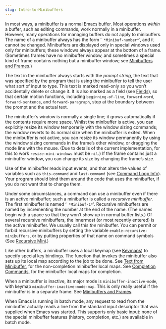 ```yaml
---
slug: Intro-to-Minibuffers
---
```


In most ways, a minibuffer is a normal Emacs buffer. Most operations *within* a buffer, such as editing commands, work normally in a minibuffer. However, many operations for managing buffers do not apply to minibuffers. The name of a minibuffer always has the form ‘` *Minibuf-number*`’<!-- /@w -->, and it cannot be changed. Minibuffers are displayed only in special windows used only for minibuffers; these windows always appear at the bottom of a frame. (Sometimes frames have no minibuffer window, and sometimes a special kind of frame contains nothing but a minibuffer window; see [Minibuffers and Frames](Minibuffers-and-Frames).)

The text in the minibuffer always starts with the *prompt string*, the text that was specified by the program that is using the minibuffer to tell the user what sort of input to type. This text is marked read-only so you won’t accidentally delete or change it. It is also marked as a field (see [Fields](Fields)), so that certain motion functions, including `beginning-of-line`, `forward-word`, `forward-sentence`, and `forward-paragraph`, stop at the boundary between the prompt and the actual text.

The minibuffer’s window is normally a single line; it grows automatically if the contents require more space. Whilst the minibuffer is active, you can explicitly resize its window temporarily with the window sizing commands; the window reverts to its normal size when the minibuffer is exited. When the minibuffer is not active, you can resize its window permanently by using the window sizing commands in the frame’s other window, or dragging the mode line with the mouse. (Due to details of the current implementation, for this to work `resize-mini-windows` must be `nil`.) If the frame contains just a minibuffer window, you can change its size by changing the frame’s size.

Use of the minibuffer reads input events, and that alters the values of variables such as `this-command` and `last-command` (see [Command Loop Info](Command-Loop-Info)). Your program should bind them around the code that uses the minibuffer, if you do not want that to change them.

Under some circumstances, a command can use a minibuffer even if there is an active minibuffer; such a minibuffer is called a *recursive minibuffer*. The first minibuffer is named ‘` *Minibuf-1*`’<!-- /@w -->. Recursive minibuffers are named by incrementing the number at the end of the name. (The names begin with a space so that they won’t show up in normal buffer lists.) Of several recursive minibuffers, the innermost (or most recently entered) is the active minibuffer. We usually call this *the* minibuffer. You can permit or forbid recursive minibuffers by setting the variable `enable-recursive-minibuffers`, or by putting properties of that name on command symbols (See [Recursive Mini](Recursive-Mini).)

Like other buffers, a minibuffer uses a local keymap (see [Keymaps](Keymaps)) to specify special key bindings. The function that invokes the minibuffer also sets up its local map according to the job to be done. See [Text from Minibuffer](Text-from-Minibuffer), for the non-completion minibuffer local maps. See [Completion Commands](Completion-Commands), for the minibuffer local maps for completion.

When a minibuffer is inactive, its major mode is `minibuffer-inactive-mode`, with keymap `minibuffer-inactive-mode-map`. This is only really useful if the minibuffer is in a separate frame. See [Minibuffers and Frames](Minibuffers-and-Frames).

When Emacs is running in batch mode, any request to read from the minibuffer actually reads a line from the standard input descriptor that was supplied when Emacs was started. This supports only basic input: none of the special minibuffer features (history, completion, etc.) are available in batch mode.
